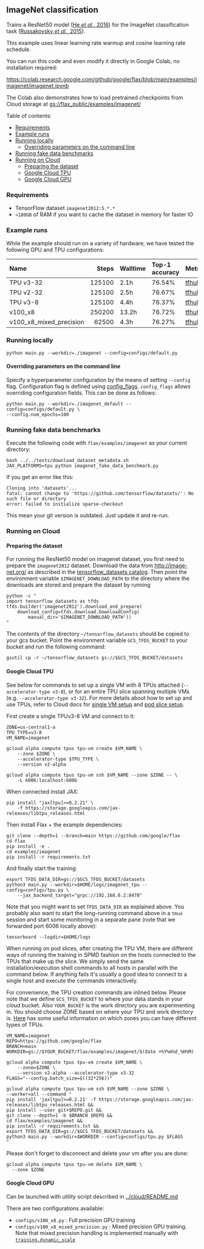 ## ImageNet classification

Trains a ResNet50 model ([He *et al.*, 2016]) for the ImageNet classification task
([Russakovsky *et al.*, 2015]).

This example uses linear learning rate warmup and cosine learning rate schedule.

[He *et al.*, 2016]: https://arxiv.org/abs/1512.03385
[Russakovsky *et al.*, 2015]: https://arxiv.org/abs/1409.0575

You can run this code and even modify it directly in Google Colab, no
installation required:

https://colab.research.google.com/github/google/flax/blob/main/examples/imagenet/imagenet.ipynb

The Colab also demonstrates how to load pretrained checkpoints from Cloud
storage at
[gs://flax_public/examples/imagenet/](https://console.cloud.google.com/storage/browser/flax_public/examples/imagenet)

Table of contents:

- [Requirements](#requirements)
- [Example runs](#example-runs)
- [Running locally](#running-locally)
  - [Overriding parameters on the command line](#overriding-parameters-on-the-command-line)
- [Running fake data benchmarks](#running-fake-data-benchmarks)
- [Running on Cloud](#running-on-cloud)
  - [Preparing the dataset](#preparing-the-dataset)
  - [Google Cloud TPU](#google-cloud-tpu)
  - [Google Cloud GPU](#google-cloud-gpu)

### Requirements

* TensorFlow dataset `imagenet2012:5.*.*`
* `≈180GB` of RAM if you want to cache the dataset in memory for faster IO

### Example runs

While the example should run on a variety of hardware,
we have tested the following GPU and TPU configurations:

|          Name           | Steps  | Walltime | Top-1 accuracy |                                                                       Metrics                                                                        |                                                                               Workdir                                                                                |
| :---------------------- | -----: | :------- | :------------- | :--------------------------------------------------------------------------------------------------------------------------------------------------- | :------------------------------------------------------------------------------------------------------------------------------------------------------------------- |
| TPU v3-32                | 125100 | 2.1h     | 76.54%         | [tfhub.dev](https://tensorboard.dev/experiment/GhPHRoLzTqu7c8vynTk6bg/)                                                                              | [gs://flax_public/examples/imagenet/tpu_v3_32](https://console.cloud.google.com/storage/browser/flax_public/examples/imagenet/tpu_v3_32)                                         |
| TPU v2-32                | 125100 | 2.5h     | 76.67%         | [tfhub.dev](https://tensorboard.dev/experiment/qBJ7T9VPSgO5yeb0HAKbIA/)                                                                              | [gs://flax_public/examples/imagenet/tpu_v2_32](https://console.cloud.google.com/storage/browser/flax_public/examples/imagenet/tpu_v2_32)                                         |
| TPU v3-8                | 125100 | 4.4h     | 76.37%         | [tfhub.dev](https://tensorboard.dev/experiment/JwxRMYrsR4O6V6fnkn3dmg/)                                                                              | [gs://flax_public/examples/imagenet/tpu](https://console.cloud.google.com/storage/browser/flax_public/examples/imagenet/tpu)                                         |
| v100_x8                 | 250200 | 13.2h    | 76.72%         | [tfhub.dev](https://tensorboard.dev/experiment/venzpsNXR421XLkvvzSkqQ/#scalars&_smoothingWeight=0&regexInput=%5Eimagenet/v100_x8%24)                 | [gs://flax_public/examples/imagenet/v100_x8](https://console.cloud.google.com/storage/browser/flax_public/examples/imagenet/v100_x8)                                 |
| v100_x8_mixed_precision |  62500 | 4.3h     | 76.27%         | [tfhub.dev](https://tensorboard.dev/experiment/venzpsNXR421XLkvvzSkqQ/#scalars&_smoothingWeight=0&regexInput=%5Eimagenet/v100_x8_mixed_precision%24) | [gs://flax_public/examples/imagenet/v100_x8_mixed_precision](https://console.cloud.google.com/storage/browser/flax_public/examples/imagenet/v100_x8_mixed_precision) |


### Running locally

```shell
python main.py --workdir=./imagenet --config=configs/default.py
```

#### Overriding parameters on the command line

Specify a hyperparameter configuration by the means of setting `--config` flag.
Configuration flag is defined using
[config_flags](https://github.com/google/ml_collections/tree/master#config-flags).
`config_flags` allows overriding configuration fields. This can be done as
follows:

```shell
python main.py --workdir=./imagenet_default --config=configs/default.py \
--config.num_epochs=100
```

### Running fake data benchmarks

Execute the following code with `flax/examples/imagenet` as your current directory:
```shell
bash ../../tests/download_dataset_metadata.sh
JAX_PLATFORMS=tpu python imagenet_fake_data_benchmark.py
```

If you get an error like this:
```shell
Cloning into 'datasets'...
fatal: cannot change to 'https://github.com/tensorflow/datasets/': No such file or directory
error: failed to initialize sparse-checkout
```
This mean your git version is outdated. Just update it and re-run.

### Running on Cloud

#### Preparing the dataset

For running the ResNet50 model on imagenet dataset,
you first need to prepare the `imagenet2012` dataset.
Download the data from http://image-net.org/ as described in the
[tensorflow_datasets catalog](https://www.tensorflow.org/datasets/catalog/imagenet2012).
Then point the environment variable `$IMAGENET_DOWNLOAD_PATH`
to the directory where the downloads are stored and prepare the dataset
by running

```shell
python -c "
import tensorflow_datasets as tfds
tfds.builder('imagenet2012').download_and_prepare(
    download_config=tfds.download.DownloadConfig(
        manual_dir='$IMAGENET_DOWNLOAD_PATH'))
"
```

The contents of the directory `~/tensorflow_datasets` should be copied to your
gcs bucket. Point the environment variable `GCS_TFDS_BUCKET` to your bucket and
run the following command:

```shell
gsutil cp -r ~/tensorflow_datasets gs://$GCS_TFDS_BUCKET/datasets
```

#### Google Cloud TPU

See below for commands to set up a single VM with 8 TPUs attached
(`--accelerator-type v3-8`), or for an entire TPU slice spanning multiple
VMs (e.g. `--accelerator-type v3-32`). For more details about how to set up and
use TPUs, refer to Cloud docs for
[single VM setup](https://cloud.google.com/tpu/docs/jax-quickstart-tpu-vm)
and [pod slice setup](https://cloud.google.com/tpu/docs/jax-quickstart-tpu-vm).

First create a single TPUv3-8 VM and connect to it:

```
ZONE=us-central1-a
TPU_TYPE=v3-8
VM_NAME=imagenet

gcloud alpha compute tpus tpu-vm create $VM_NAME \
    --zone $ZONE \
    --accelerator-type $TPU_TYPE \
    --version v2-alpha

gcloud alpha compute tpus tpu-vm ssh $VM_NAME --zone $ZONE -- \
    -L 6006:localhost:6006
```

When connected install JAX:

```
pip install "jax[tpu]>=0.2.21" \
    -f https://storage.googleapis.com/jax-releases/libtpu_releases.html
```

Then install Flax + the example dependencies:

```
git clone --depth=1 --branch=main https://github.com/google/flax
cd flax
pip install -e .
cd examples/imagenet
pip install -r requirements.txt
```

And finally start the training:

```
export TFDS_DATA_DIR=gs://$GCS_TFDS_BUCKET/datasets
python3 main.py --workdir=$HOME/logs/imagenet_tpu --config=configs/tpu.py \
    --jax_backend_target="grpc://192.168.0.2:8470"
```

Note that you might want to set `TFDS_DATA_DIR` as explained above. You probably
also want to start the long-running command above in a `tmux` session and start
some monitoring in a separate pane (note that we forwarded port 6006 locally
above):

```
tensorboard --logdir=$HOME/logs
```

When running on pod slices, after creating the TPU VM, there are different ways
of running the training in SPMD fashion on the hosts connected to the TPUs that
make up the slice. We simply send the same installation/execution shell commands
to all hosts in parallel with the command below. If anything fails it's
usually a good idea to connect to a single host and execute the commands
interactively.

For convenience, the TPU creation commands are inlined below. Please note that
we define `GCS_TFDS_BUCKET` to where your data stands in your cloud bucket.
Also `YOUR_BUCKET` is the work directory you are experimenting in. You should
choose ZONE based on where your TPU and work directory is. [Here](https://cloud.google.com/tpu/docs/types-zones)
has some useful information on which zones you can have different types of TPUs.

```shell
VM_NAME=imagenet
REPO=https://github.com/google/flax
BRANCH=main
WORKDIR=gs://$YOUR_BUCKET/flax/examples/imagenet/$(date +%Y%m%d_%H%M)

gcloud alpha compute tpus tpu-vm create $VM_NAME \
    --zone=$ZONE \
    --version v2-alpha --accelerator-type v3-32
FLAGS="--config.batch_size=$((32*256))"

gcloud alpha compute tpus tpu-vm ssh $VM_NAME --zone $ZONE \
--worker=all --command "
pip install 'jax[tpu]>=0.2.21' -f https://storage.googleapis.com/jax-releases/libtpu_releases.html &&
pip install --user git+$REPO.git &&
git clone --depth=1 -b $BRANCH $REPO &&
cd flax/examples/imagenet &&
pip install -r requirements.txt &&
export TFDS_DATA_DIR=gs://$GCS_TFDS_BUCKET/datasets &&
python3 main.py --workdir=$WORKDIR --config=configs/tpu.py $FLAGS
"
```

Please don't forget to disconnect and delete your vm after you are done:

```
gcloud alpha compute tpus tpu-vm delete $VM_NAME \
  --zone $ZONE
```

#### Google Cloud GPU

Can be launched with utility script described in
[../cloud/README.md](../cloud/README.md)

There are two configurations available:

- `configs/v100_x8.py` : Full precision GPU training
- `configs/v100_x8_mixed_precision.py` : Mixed precision GPU training. Note that
  mixed precision handling is implemented manually with
  [`training.dynamic_scale`](https://github.com/google/flax/blob/main/flax/training/dynamic_scale.py)
